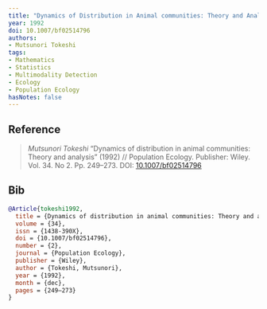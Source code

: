 ```yaml
---
title: "Dynamics of Distribution in Animal communities: Theory and Analysis"
year: 1992
doi: 10.1007/bf02514796
authors:
- Mutsunori Tokeshi
tags:
- Mathematics
- Statistics
- Multimodality Detection
- Ecology
- Population Ecology
hasNotes: false
---
```


## Reference

> <i>Mutsunori Tokeshi</i> “Dynamics of distribution in animal communities: Theory and analysis” (1992) // Population Ecology. Publisher: Wiley. Vol.&nbsp;34. No&nbsp;2. Pp.&nbsp;249–273. DOI:&nbsp;<a href='https://doi.org/10.1007/bf02514796'>10.1007/bf02514796</a>

## Bib

```bib
@Article{tokeshi1992,
  title = {Dynamics of distribution in animal communities: Theory and analysis},
  volume = {34},
  issn = {1438-390X},
  doi = {10.1007/bf02514796},
  number = {2},
  journal = {Population Ecology},
  publisher = {Wiley},
  author = {Tokeshi, Mutsunori},
  year = {1992},
  month = {dec},
  pages = {249–273}
}
```
